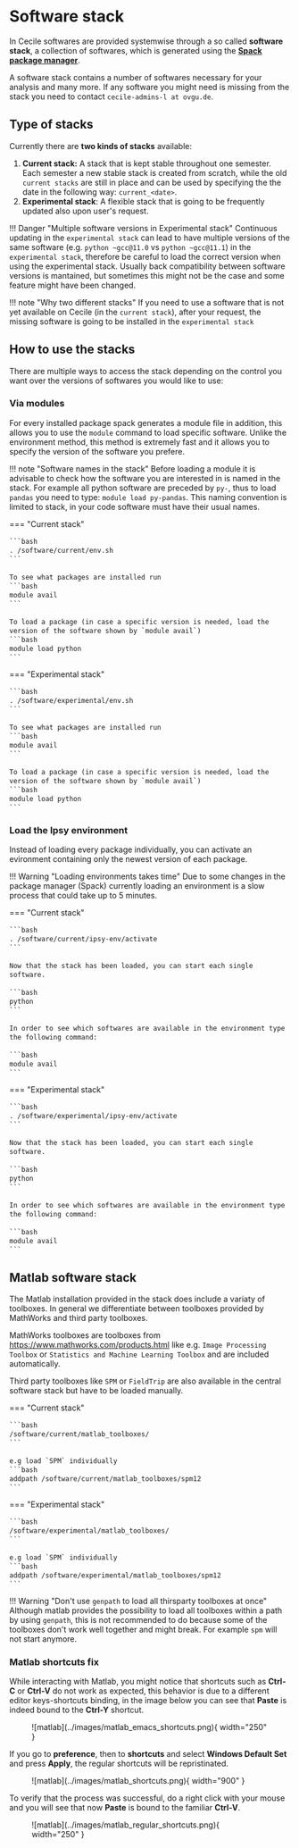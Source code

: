 # Software stack

In Cecile softwares are provided systemwise through a so called **software stack**, a collection of softwares, which is generated using the [**Spack package manager**](https://spack.io/).

A software stack contains a number of softwares necessary for your analysis and many more. If any software you might need is missing from the stack you need to contact `cecile-admins-l at ovgu.de`.


## Type of stacks

Currently there are **two kinds of stacks** available:

1. **Current stack:** A stack that is kept stable throughout one semester. Each semester a new stable stack is created from scratch, while the old `current stacks` are still in place and can be used by specifying the the date in the following way: `current_<date>`.
2. **Experimental stack**: A flexible stack that is going to be frequently updated also upon user's request.

!!! Danger "Multiple software versions in Experimental stack"
    Continuous updating in the `experimental stack` can lead to have multiple versions of the same software (e.g. `python ~gcc@11.0` vs `python ~gcc@11.1`) in the `experimental stack`, therefore be careful to load the correct version when using the experimental stack. Usually back compatibility between software versions is mantained, but sometimes this might not be the case and some feature might have been changed.


!!! note "Why two different stacks"
    If you need to use a software that is not yet available on Cecile (in the `current stack`), after your request, the missing software is going to be installed in the `experimental stack`

## How to use the stacks

There are multiple ways to access the stack depending on the control you want over the versions of softwares you would like to use:

### Via modules

For every installed package spack generates a module file in addition, this allows you to use the `module` command to load specific software.
Unlike the environment method, this method is extremely fast and it allows you to specify the version of the software you prefere.

!!! note "Software names in the stack"
    Before loading a module it is advisable to check how the software you are interested in is named in the stack.
    For example all python software are preceded by `py-`, thus to load `pandas` you need to type: `module load py-pandas`.
    This naming convention is limited to stack, in your code software must have their usual names.

=== "Current stack"

    ```bash
    . /software/current/env.sh
    ```

    To see what packages are installed run
    ```bash
    module avail
    ```

    To load a package (in case a specific version is needed, load the version of the software shown by `module avail`)
    ```bash
    module load python
    ```


=== "Experimental stack"

    ```bash
    . /software/experimental/env.sh
    ```

    To see what packages are installed run
    ```bash
    module avail
    ```

    To load a package (in case a specific version is needed, load the version of the software shown by `module avail`)
    ```bash
    module load python
    ```

### Load the Ipsy environment

Instead of loading every package individually, you can activate an evironment containing only the newest version of each package.

!!! Warning "Loading environments takes time"
    Due to some changes in the package manager (Spack) currently loading an environment is a slow process that could take up to 5 minutes.

=== "Current stack"

    ```bash
    . /software/current/ipsy-env/activate
    ```

    Now that the stack has been loaded, you can start each single software.

    ```bash
    python
    ```

    In order to see which softwares are available in the environment type the following command:

    ```bash
    module avail
    ```

=== "Experimental stack"

    ```bash
    . /software/experimental/ipsy-env/activate
    ```

    Now that the stack has been loaded, you can start each single software.

    ```bash
    python
    ```

    In order to see which softwares are available in the environment type the following command:

    ```bash
    module avail
    ```

## Matlab software stack

The Matlab installation provided in the stack does include a variaty of toolboxes. In general we differentiate between toolboxes provided by MathWorks and third party toolboxes.

MathWorks toolboxes are toolboxes from <https://www.mathworks.com/products.html> like e.g. `Image Processing Toolbox` or `Statistics and Machine Learning Toolbox` and are included automatically.

Third party toolboxes like `SPM` or `FieldTrip` are also available in the central software stack but have to be loaded manually.

=== "Current stack"

    ```bash
    /software/current/matlab_toolboxes/
    ```

    e.g load `SPM` individually
    ```bash
    addpath /software/current/matlab_toolboxes/spm12
    ```

=== "Experimental stack"

    ```bash
    /software/experimental/matlab_toolboxes/
    ```

    e.g load `SPM` individually
    ```bash
    addpath /software/experimental/matlab_toolboxes/spm12
    ```

!!! Warning "Don't use `genpath` to load all thirsparty toolboxes at once"
    Although matlab provides the possibility to load all toolboxes within a path by using `genpath`, this is not recommended to do because some of the toolboxes don't work well together and might break. For example `spm` will not start anymore.

### Matlab shortcuts fix

While interacting with Matlab, you might notice that shortcuts such as **Ctrl-C** or **Ctrl-V** do not work as expected, this behavior is due to a different editor keys-shortcuts binding, in the image below you can see that **Paste** is indeed bound to the **Ctrl-Y** shortcut.

<figure markdown="span">
    ![matlab](../images/matlab_emacs_shortcuts.png){ width="250" }
    <figcaption></figcaption>
</figure>

If you go to **preference**, then to **shortcuts** and select **Windows Default Set** and press **Apply**, the regular shortcuts will be repristinated.

<figure markdown="span">
    ![matlab](../images/matlab_shortcuts.png){ width="900" }
    <figcaption></figcaption>
</figure>

To verify that the process was successful, do a right click with your mouse and you will see that now **Paste** is bound to the familiar **Ctrl-V**.

<figure markdown="span">
    ![matlab](../images/matlab_regular_shortcuts.png){ width="250" }
    <figcaption></figcaption>
</figure>